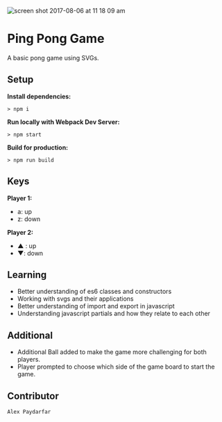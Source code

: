 ![screen shot 2017-08-06 at 11 18 09 am](https://user-images.githubusercontent.com/23155719/29005863-862a2fe6-7a99-11e7-9e8b-f6b6fcdc2e0d.png)


# Ping Pong Game

A basic pong game using SVGs.

## Setup

**Install dependencies:**

`> npm i`

**Run locally with Webpack Dev Server:**

`> npm start`

**Build for production:**

`> npm run build`

## Keys

**Player 1:**
* a: up
* z: down

**Player 2:**
* ▲ : up
* ▼: down

## Learning
* Better understanding of es6 classes and constructors
* Working with svgs and their applications
* Better understanding of import and export in javascript
* Understanding javascript partials and how they relate to each other

## Additional
* Additional Ball added to make the game more challenging for both players.
* Player prompted to choose which side of the game board to start the game.

## Contributor
`Alex Paydarfar`
